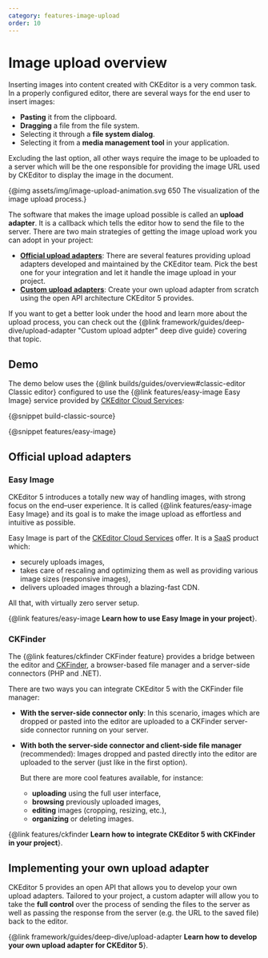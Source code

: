 ```yaml
---
category: features-image-upload
order: 10
---
```


# Image upload overview

Inserting images into content created with CKEditor is a very common task. In a properly configured editor, there are several ways for the end user to insert images:

* **Pasting** it from the clipboard.
* **Dragging** a file from the file system.
* Selecting it through a **file system dialog**.
* Selecting it from a **media management tool** in your application.

Excluding the last option, all other ways require the image to be uploaded to a server which will be the one responsible for providing the image URL used by CKEditor to display the image in the document.

{@img assets/img/image-upload-animation.svg 650 The visualization of the image upload process.}

The software that makes the image upload possible is called an **upload adapter**. It is a callback which tells the editor how to send the file to the server. There are two main strategies of getting the image upload work you can adopt in your project:

* [**Official upload adapters**](#official-upload-adapters): There are several features providing upload adapters developed and maintained by the CKEditor team. Pick the best one for your integration and let it handle the image upload in your project.
* [**Custom upload adapters**](#implementing-your-own-upload-adapter): Create your own upload adapter from scratch using the open API architecture CKEditor 5 provides.

<info-box>
	If you want to get a better look under the hood and learn more about the upload process, you can check out the {@link framework/guides/deep-dive/upload-adapter "Custom upload adpter" deep dive guide} covering that topic.
</info-box>

## Demo

The demo below uses the {@link builds/guides/overview#classic-editor Classic editor} configured to use the {@link features/easy-image Easy Image} service provided by [CKEditor Cloud Services](https://ckeditor.com/ckeditor-cloud-services):

{@snippet build-classic-source}

{@snippet features/easy-image}

## Official upload adapters

### Easy Image

CKEditor 5 introduces a totally new way of handling images, with strong focus on the end–user experience. It is called {@link features/easy-image Easy Image} and its goal is to make the image upload as effortless and intuitive as possible.

Easy Image is part of the [CKEditor Cloud Services](https://ckeditor.com/ckeditor-cloud-services/) offer. It is a <abbr title="Software as a service">SaaS</abbr> product which:

* securely uploads images,
* takes care of rescaling and optimizing them as well as providing various image sizes (responsive images),
* delivers uploaded images through a blazing-fast CDN.

All that, with virtually zero server setup.

{@link features/easy-image **Learn how to use Easy Image in your project**}.

### CKFinder

The {@link features/ckfinder CKFinder feature} provides a bridge between the editor and [CKFinder](https://ckeditor.com/ckfinder/), a browser-based file manager and a server-side connectors (PHP and .NET).

There are two ways you can integrate CKEditor 5 with the CKFinder file manager:

* **With the server-side connector only**: In this scenario, images which are dropped or pasted into the editor are uploaded to a CKFinder server-side connector running on your server.
* **With both the server-side connector and client-side file manager** (recommended): Images dropped and pasted directly into the editor are uploaded to the server (just like in the first option).

	But there are more cool features available, for instance:

	* **uploading** using the full user interface,
	* **browsing** previously uploaded images,
	* **editing** images (cropping, resizing, etc.),
	* **organizing** or deleting images.

{@link features/ckfinder **Learn how to integrate CKEditor 5 with CKFinder in your project**}.

## Implementing your own upload adapter

CKEditor 5 provides an open API that allows you to develop your own upload adapters. Tailored to  your project, a custom adapter will allow you to take the **full control** over the process of sending the files to the server as well as passing the response from the server (e.g. the URL to the saved file) back to the editor.

{@link framework/guides/deep-dive/upload-adapter **Learn how to develop your own upload adapter for CKEditor 5**}.
